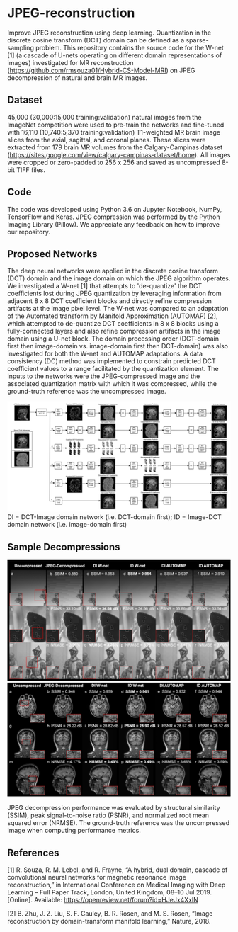 # JPEG-reconstruction
Improve JPEG reconstruction using deep learning. Quantization in the discrete cosine transform (DCT) domain can be defined as a sparse-sampling problem. This repository contains the source code for the W-net [1] (a cascade of U-nets operating on different domain representations of images) investigated for MR reconstruction (https://github.com/rmsouza01/Hybrid-CS-Model-MRI) on JPEG decompression of natural and brain MR images. 

## Dataset
45,000 (30,000:15,000 training:validation) natural images from the ImageNet competition were used to pre-train the networks and fine-tuned with 16,110 (10,740:5,370 training:validation) T1-weighted MR brain image slices from the axial, sagittal, and coronal planes. These slices were extracted from 179 brain MR volumes from the Calgary-Campinas dataset (https://sites.google.com/view/calgary-campinas-dataset/home). All images were cropped or zero-padded to 256 x 256 and saved as uncompressed 8-bit TIFF files.

## Code
The code was developed using Python 3.6 on Jupyter Notebook, NumPy, TensorFlow and Keras. JPEG compression was performed by the Python Imaging Library (Pillow). We appreciate any feedback on how to improve our repository.

## Proposed Networks
The deep neural networks were applied in the discrete cosine transform (DCT) domain and the image domain on which the JPEG algorithm operates. We investigated a W-net [1] that attempts to 'de-quantize' the DCT coefficients lost during JPEG quantization by leveraging information from adjacent 8 x 8 DCT coefficient blocks and directly refine compression artifacts at the image pixel level. The W-net was compared to an adaptation of the  Automated transform by Manifold Approximation (AUTOMAP) [2], which attempted to de-quantize DCT coefficients in 8 x 8 blocks using a fully-connected layers and also refine compression artifacts in the image domain using a U-net block. The domain processing order (DCT-domain first then image-domain vs. image-domain first then DCT-domain) was also investigated for both the W-net and AUTOMAP adaptations. A data consistency (DC) method was implemented to constrain predicted DCT coefficient values to a range facilitated by the quantization element. The inputs to the networks were the JPEG-compressed image and the associated quantization matrix with which it was compressed, while the ground-truth reference was the uncompressed image. 

![Block diagram of investigated deep learning networks for JPEG decompression](./Figures/networks_diagram.png?raw=True)
DI = DCT-Image domain network (i.e. DCT-domain first); ID = Image-DCT domain network (i.e. image-domain first)

## Sample Decompressions

![Sample decompressions using the proposed deep learning networks on natural images](./Figures/natural_images.png?raw=True)
![Sample decompressions using the proposed deep learning networks on brain MR images](./Figures/brain_images.png?raw=True)

JPEG decompression performance was evaluated by structural similarity (SSIM), peak signal-to-noise ratio (PSNR), and normalized root mean squared error (NRMSE). The ground-truth reference was the uncompressed image when computing performance metrics.

## References
[1] R. Souza, R. M. Lebel, and R. Frayne, “A hybrid, dual domain, cascade of convolutional neural networks for magnetic resonance image reconstruction,” in International Conference on Medical Imaging with Deep Learning – Full Paper Track, London, United Kingdom, 08–10 Jul 2019. [Online]. Available: https://openreview.net/forum?id=HJeJx4XxlN

[2] B. Zhu, J. Z. Liu, S. F. Cauley, B. R. Rosen, and M. S. Rosen, “Image reconstruction by domain-transform manifold learning,” Nature, 2018.
